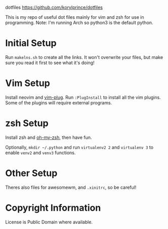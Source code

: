 dotfiles
<https://github.com/korylprince/dotfiles>

This is my repo of useful dot files mainly for vim and zsh for use in programming. Note: I'm running Arch so python3 is the default python.

# Initial Setup

Run `makelns.sh` to create all the links. It won't overwrite your files, but make sure you read it first to see what it's doing!

# Vim Setup

Install neovim and [vim-plug](https://github.com/junegunn/vim-plug). Run `:PlugInstall` to install all the vim plugins. Some of the plugins will require external programs.

# zsh Setup

Install zsh and [oh-my-zsh](https://github.com/robbyrussell/oh-my-zsh), then have fun.

Optionally, `mkdir ~/.python` and run `virtualenv2 2` and `virtualenv 3` to enable `venv2` and `venv3` functions.

# Other Setup

Theres also files for awesomewm, and `.xinitrc`, so be careful!

# Copyright Information

License is Public Domain where available.
